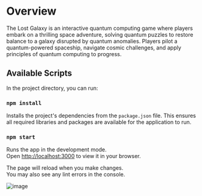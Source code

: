 # Overview

The Lost Galaxy is an interactive quantum computing game where players embark on a thrilling space adventure, solving quantum puzzles to restore balance to a galaxy disrupted by quantum anomalies. Players pilot a quantum-powered spaceship, navigate cosmic challenges, and apply principles of quantum computing to progress.

## Available Scripts

In the project directory, you can run:

### `npm install`

Installs the project's dependencies from the `package.json` file. This ensures all required libraries and packages are available for the application to run.

### `npm start`

Runs the app in the development mode.\
Open [http://localhost:3000](http://localhost:3000) to view it in your browser.

The page will reload when you make changes.\
You may also see any lint errors in the console.

![image](https://github.com/user-attachments/assets/20f5cc98-1f75-4c47-a129-15898ea3ac60)


